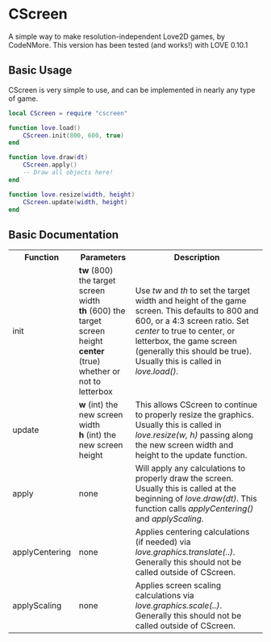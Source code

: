 # CScreen
A simple way to make resolution-independent Love2D games, by CodeNMore.
This version has been tested (and works!) with LOVE 0.10.1

## Basic Usage
CScreen is very simple to use, and can be implemented in nearly any type of game.
```lua
local CScreen = require "cscreen"

function love.load()
	CScreen.init(800, 600, true)
end

function love.draw(dt)
	CScreen.apply()
	-- Draw all objects here!
end

function love.resize(width, height)
	CScreen.update(width, height)
end
```

## Basic Documentation
<table>
	<tr>
		<th>Function</th>
		<th>Parameters</th>
		<th>Description</th>
	</tr>
	<tr>
		<td>init</td>
		<td>
			<b>tw</b> (800) the target screen width<br>
			<b>th</b> (600) the target screen height<br>
			<b>center</b> (true) whether or not to letterbox
		</td>
		<td>
			Use <em>tw</em> and <em>th</em> to set the target width and height of the game screen. This defaults to 800 and 600, or a 4:3 screen ratio. Set <em>center</em> to true to center, or letterbox, the game screen (generally this should be true). Usually this is called in <em>love.load()</em>.
		</td>
	</tr>
	<tr>
		<td>update</td>
		<td>
			<b>w</b> (int) the new screen width<br>
			<b>h</b> (int) the new screen height
		</td>
		<td>
			This allows CScreen to continue to properly resize the graphics. Usually this is called in <em>love.resize(w, h)</em> passing along the new screen width and height to the update function.
		</td>
	</tr>
	<tr>
		<td>apply</td>
		<td>
			none
		</td>
		<td>
			Will apply any calculations to properly draw the screen. Usually this is called at the beginning of <em>love.draw(dt)</em>. This function calls <em>applyCentering()</em> and <em>applyScaling</em>.
		</td>
	</tr>
	<tr>
		<td>applyCentering</td>
		<td>
			none
		</td>
		<td>
			Applies centering calculations (if needed) via <em>love.graphics.translate(..)</em>. Generally this should not be called outside of CScreen.
		</td>
	</tr>
	<tr>
		<td>applyScaling</td>
		<td>
			none
		</td>
		<td>
			Applies screen scaling calculations via <em>love.graphics.scale(..)</em>. Generally this should not be called outside of CScreen.
		</td>
	</tr>
</table>